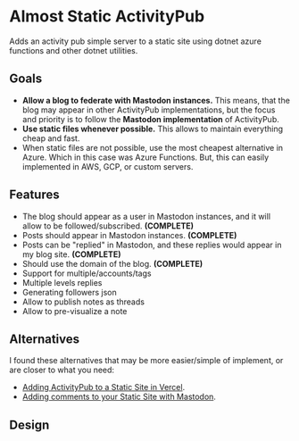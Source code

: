 # Almost Static ActivityPub

Adds an activity pub simple server to a static site using dotnet azure functions and other dotnet utilities.

## Goals

* **Allow a blog to federate with Mastodon instances.** This means, that the blog may appear in other ActivityPub implementations, but the focus and priority is to follow the **Mastodon implementation** of ActivityPub.
* **Use static files whenever possible.** This allows to maintain everything cheap and fast.
* When static files are not possible, use the most cheapest alternative in Azure. Which in this case was Azure Functions. But, this can easily implemented in AWS, GCP, or custom servers.

## Features

* The blog should appear as a user in Mastodon instances, and it will allow to be followed/subscribed. **(COMPLETE)**
* Posts should appear in Mastodon instances.  **(COMPLETE)**
* Posts can be "replied" in Mastodon, and these replies would appear in my blog site.  **(COMPLETE)**
* Should use the domain of the blog. **(COMPLETE)**
* Support for multiple/accounts/tags 
* Multiple levels replies
* Generating followers json
* Allow to publish notes as threads
* Allow to pre-visualize a note

## Alternatives

I found these alternatives that may be more easier/simple of implement, or are closer to what you need:

* [Adding ActivityPub to a Static Site in Vercel](https://paul.kinlan.me/adding-activity-pub-to-your-static-site/).
* [Adding comments to your Static Site with Mastodon](https://carlschwan.eu/2020/12/29/adding-comments-to-your-static-blog-with-mastodon/).

## Design



```
